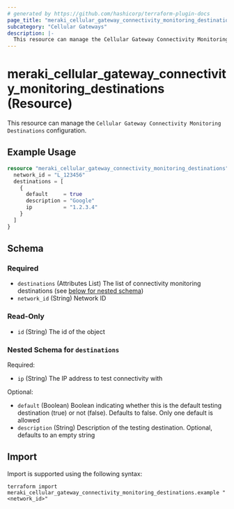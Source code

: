 ```yaml
---
# generated by https://github.com/hashicorp/terraform-plugin-docs
page_title: "meraki_cellular_gateway_connectivity_monitoring_destinations Resource - terraform-provider-meraki"
subcategory: "Cellular Gateways"
description: |-
  This resource can manage the Cellular Gateway Connectivity Monitoring Destinations configuration.
---
```


# meraki_cellular_gateway_connectivity_monitoring_destinations (Resource)

This resource can manage the `Cellular Gateway Connectivity Monitoring Destinations` configuration.

## Example Usage

```terraform
resource "meraki_cellular_gateway_connectivity_monitoring_destinations" "example" {
  network_id = "L_123456"
  destinations = [
    {
      default     = true
      description = "Google"
      ip          = "1.2.3.4"
    }
  ]
}
```

<!-- schema generated by tfplugindocs -->
## Schema

### Required

- `destinations` (Attributes List) The list of connectivity monitoring destinations (see [below for nested schema](#nestedatt--destinations))
- `network_id` (String) Network ID

### Read-Only

- `id` (String) The id of the object

<a id="nestedatt--destinations"></a>
### Nested Schema for `destinations`

Required:

- `ip` (String) The IP address to test connectivity with

Optional:

- `default` (Boolean) Boolean indicating whether this is the default testing destination (true) or not (false). Defaults to false. Only one default is allowed
- `description` (String) Description of the testing destination. Optional, defaults to an empty string

## Import

Import is supported using the following syntax:

```shell
terraform import meraki_cellular_gateway_connectivity_monitoring_destinations.example "<network_id>"
```
